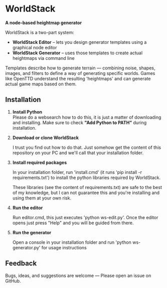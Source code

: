 # WorldStack
**A node-based heightmap generator**

WorldStack is a two-part system:

- **WorldStack Editor** – lets you design generator templates using a graphical node editor
- **WorldStack Generator** – uses those templates to create actual heightmaps via command line

Templates describe how to generate terrain — combining noise, shapes, images, and filters to define a way of generating specific worlds. Games like OpenTTD understand the resulting 'heightmaps' and can generate actual game maps based on them.

## Installation

1. **Install Python**  
   Please do a websearch how to do this, it is just a matter of downloading and installing. Make sure to check **"Add Python to PATH"** during installation.

2. **Download or clone WorldStack**  

	I trust you find out how to do that. Just somehow get the content of this repository on your PC and we'll call that your installation folder.
	
3. **Install required packages**

   In your installation folder, run 'install.cmd' (it runs 'pip install -r requirements.txt') to install the python libraries required by WorldStack.
   
   These libraries (see the content of requirements.txt) are safe to the best of my knowledge, but I can not guarantee this and you're installing and using them at your own risk.

4. **Run the editor**

	Run editor.cmd, this just executes 'python ws-edit.py'. Once the editor opens just press "Help" and you will be guided from there.
	
5. **Run the generator**
	
	Open a console in your installation folder and run 'python ws-generator.py' for usage instructions

## Feedback

Bugs, ideas, and suggestions are welcome — Please open an issue on GitHub.
